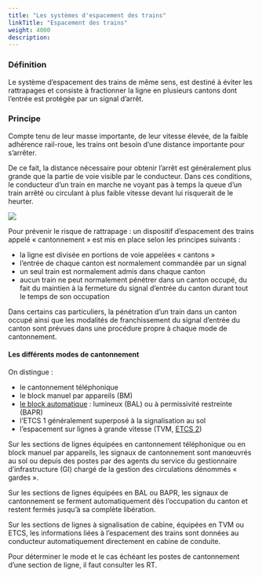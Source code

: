 ```yaml
---
title: "Les systèmes d'espacement des trains"
linkTitle: "Espacement des trains"
weight: 4000
description:
---
```


### Définition

Le système d’espacement des trains de même sens, est destiné à éviter les rattrapages et consiste à fractionner la ligne
en plusieurs cantons dont l’entrée est protégée par un signal d’arrêt.

### Principe

Compte tenu de leur masse importante, de leur vitesse élevée, de la faible adhérence rail-roue, les trains ont besoin
d’une distance importante pour s’arrêter.

De ce fait, la distance nécessaire pour obtenir l’arrêt est généralement plus grande que la partie de voie visible par
le conducteur. Dans ces conditions, le conducteur d’un train en marche ne voyant pas à temps la queue d’un train arrêté
ou circulant à plus faible vitesse devant lui risquerait de le heurter.

![](/images/docs/railway-wiki/signalling/image-078.png)

Pour prévenir le risque de rattrapage : un dispositif d’espacement des trains appelé « cantonnement » est mis en place
selon les principes suivants :
- la ligne est divisée en portions de voie appelées « cantons »
- l’entrée de chaque canton est normalement commandée par un signal
- un seul train est normalement admis dans chaque canton
- aucun train ne peut normalement pénétrer dans un canton occupé, du fait du maintien à la fermeture du signal d’entrée
du canton durant tout le temps de son occupation

Dans certains cas particuliers, la pénétration d’un train dans un canton occupé ainsi que les modalités de
franchissement du signal d’entrée du canton sont prévues dans une procédure propre à chaque mode de cantonnement.

#### Les différents modes de cantonnement

On distingue :
- le cantonnement téléphonique
- le block manuel par appareils (BM)
- [le block automatique](./automatic_block_systems/) : lumineux (BAL) ou à permissivité restreinte (BAPR)
- l’ETCS 1 généralement superposé à la signalisation au sol
- l’espacement sur lignes à grande vitesse (TVM, [ETCS 2](./ertms/))

Sur les sections de lignes équipées en cantonnement téléphonique ou en block manuel par appareils, les signaux de
cantonnement sont manœuvrés au sol ou depuis des postes par des agents du service du gestionnaire d’infrastructure (GI)
chargé de la gestion des circulations dénommés « gardes ».

Sur les sections de lignes équipées en BAL ou BAPR, les signaux de cantonnement se ferment automatiquement dès
l’occupation du canton et restent fermés jusqu’à sa complète libération.

Sur les sections de lignes à signalisation de cabine, équipées en TVM ou ETCS, les informations liées à l’espacement des
trains sont données au conducteur automatiquement directement en cabine de conduite.

Pour déterminer le mode et le cas échéant les postes de cantonnement d’une section de ligne, il faut consulter les RT.
